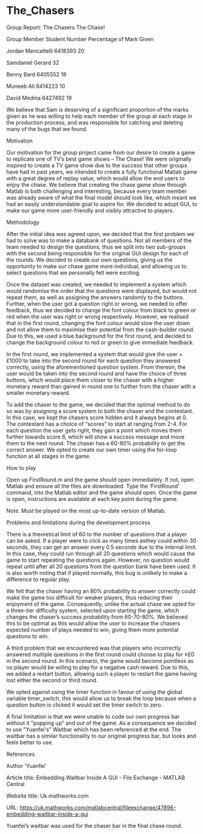 # The_Chasers

Group Report: The Chasers
The Chase!


Group Member	Student Number	Percentage of Mark Given

Jordan Mencattelli	6418393	20

Samdaniel Gerard		32

Benny Bard	6405552	19

Muneeb Ali	6414223	10

David Medina	6427492	19

We believe that Sam is deserving of a significant proportion of the marks given as he was willing to help each member of the group at each stage in the production process, and was responsible for catching and deleting many of the bugs that we found.

Motivation

Our motivation for the group project came from our desire to create a game to replicate one of TV’s best game shows – The Chase! We were originally inspired to create a TV game show due to the success that other groups have had in past years, we intended to create a fully functional Matlab game with a great degree of replay value, which would allow the end users to enjoy the chase. We believe that creating the chase game show through Matlab is both challenging and interesting, because every team member was already aware of what the final model should look like, which meant we had an easily understandable goal to aspire for. We decided to adopt GUI, to make our game more user-friendly and visibly attractive to players.

Methodology

After the initial idea was agreed upon, we decided that the first problem we had to solve was to make a databank of questions. Not all members of the team needed to design the questions, thus we split into two sub-groups with the second being responsible for the original GUI design for each of the rounds. We decided to create our own questions, giving us the opportunity to make our chase game more individual, and allowing us to select questions that we personally felt were exciting. 

Once the dataset was created, we needed to implement a system which would randomise the order that the questions were displayed, but would not repeat them, as well as assigning the answers randomly to the buttons. Further, when the user got a question right or wrong, we needed to offer feedback, thus we decided to change the font colour from black to green or red when the user was right or wrong respectively. However, we realised that in the first round, changing the font colour would slow the user down and not allow them to maximise their potential from the cash-builder round. Due to this, we used a blue background for the first round, and decided to change the background colour to red or green to give immediate feedback.

In the first round, we implemented a system that would give the user +£1000 to take into the second round for each question they answered correctly, using the aforementioned question system. From thereon, the user would be taken into the second round and have the choice of three buttons, which would place them closer to the chaser with a higher monetary reward than gained in round one to further from the chaser with a smaller monetary reward. 

To add the chaser to the game, we decided that the optimal method to do so was by assigning a score system to both the chaser and the contestant. In this case, we kept the chasers score hidden and it always begins at 0. The contestant has a choice of “scores” to start at ranging from 2-4. For each question the user gets right, they gain a point which moves them further towards score 6, which will show a success message and move them to the next round. The chaser has a 60-80% probability to get the correct answer. 
We opted to create our own timer using the for-loop function at all stages in the game.

How to play

Open up FirstRound.m and the game should open immediately. If not, open Matlab and ensure all the files are downloaded. Type the ‘FirstRound’ command, into the Matlab editor and the game should open.
Once the game is open, instructions are available at each key point during the game.

Note. Must be played on the most up-to-date version of Matlab.

Problems and limitations during the development process

There is a theoretical limit of 60 to the number of questions that a player can be asked. If a player were to click as many times asthey could within 30 seconds, they can get an answer every 0.5 seconds due to the internal limit. In this case, they could run through all 20 questions which would cause the game to start repeating the questions again. However, no question would repeat until after all 20 questions from the question bank have been used. It is also worth noting that if played normally, this bug is unlikely to make a difference to regular play.

We felt that the chaser having an 80% probability to answer correctly could make the game too difficult for weaker players, thus reducing their enjoyment of the game. Consequently, unlike the actual chase we opted for a three-tier difficulty system, selected upon starting the game, which changes the chaser’s success probability from 60-70-80%. We believed this to be optimal as this would allow the user to increase the chasers expected number of plays needed to win, giving them more potential questions to win. 

A third problem that we encountered was that players who incorrectly answered multiple questions in the first round could choose to play for ≤£0 in the second round. In this scenario, the game would become pointless as no player would be willing to play for a negative cash reward. Due to this, we added a restart button, allowing such a player to restart the game having lost either the second or third round.

We opted against using the timer function in favour of using the global variable timer_switch, this would allow us to break the loop because when a question button is clicked it would set the timer switch to zero.

A final limitation is that we were unable to code our own progress bar without it "popping up" and out of the game. As a consequence we decided to use "Yuanfei's" Waitbar which has been referenced at the end. The waitbar has a similar functionality to our original progress bar, but looks and feels better to use.

References

Author	‘Yuanfei’

Article title:	Embedding Waitbar Inside A GUI - File Exchange - MATLAB Central

Website title:	Uk.mathworks.com

URL:	https://uk.mathworks.com/matlabcentral/fileexchange/47896-embedding-waitbar-inside-a-gui

Yuanfei’s waitbar was used for the chaser bar in the final chase round.
